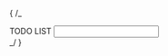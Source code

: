{
/_ <div className="max-w-md min-h-[300px] h-fit bg-slate-200 flex flex-col gap-4 rounded-2xl mt-5 mx-auto">
<div className="text-center font-medium text-2xl border-b-2 border-slate-600 p-2">
<span className="mb-9">TODO LIST</span>
<Input onSubmit={setVal} />
<View />
</div>
</div> _/
}
